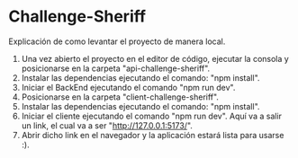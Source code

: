 # Challenge-Sheriff

Explicación de como levantar el proyecto de manera local.

1) Una vez abierto el proyecto en el editor de código, ejecutar la consola y posicionarse en la carpeta "api-challenge-sheriff".
2) Instalar las dependencias ejecutando el comando: "npm install".
3) Iniciar el BackEnd ejecutando el comando "npm run dev".
4) Posicionarse en la carpeta "client-challenge-sheriff".
5) Instalar las dependencias ejecutando el comando: "npm install".
6) Iniciar el cliente ejecutando el comando "npm run dev". Aquí va a salir un link, el cual va a ser "http://127.0.0.1:5173/".
7) Abrir dicho link en el navegador y la aplicación estará lista para usarse :).
